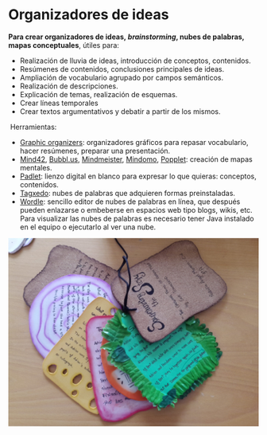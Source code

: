 # Organizadores de ideas

**Para crear organizadores de ideas, _brainstorming_, nubes de palabras, mapas conceptuales**, útiles para:

*   Realización de lluvia de ideas, introducción de conceptos, contenidos.
*   Resúmenes de contenidos, conclusiones principales de ideas.
*   Ampliación de vocabulario agrupado por campos semánticos.
*   Realización de descripciones.
*   Explicación de temas, realización de esquemas.
*   Crear líneas temporales
*   Crear textos argumentativos y debatir a partir de los mismos.

 Herramientas:

*   [Graphic organizers](http://www.worksheetworks.com/miscellanea/graphic-organizers.html): organizadores gráficos para repasar vocabulario, hacer resúmenes, preparar una presentación.
*   [Mind42](http://mind42.com/), [Bubbl.us](https://bubbl.us/), [Mindmeister](http://www.mindmeister.com/es), [Mindomo](http://www.mindomo.com/es/), [Popplet](https://popplet.com/): creación de mapas mentales.
*   [Padlet](http://padlet.com/): lienzo digital en blanco para expresar lo que quieras: conceptos, contenidos.
*   [Tagxedo](http://www.tagxedo.com/): nubes de palabras que adquieren formas preinstaladas.
*   [Wordle](http://www.wordle.net/): sencillo editor de nubes de palabras en línea, que después pueden enlazarse o embeberse en espacios web tipo blogs, wikis, etc. Para visualizar las nubes de palabras es necesario tener Java instalado en el equipo o ejecutarlo al ver una nube.

![](/assets/sandwich_report_Natalia.jpg)